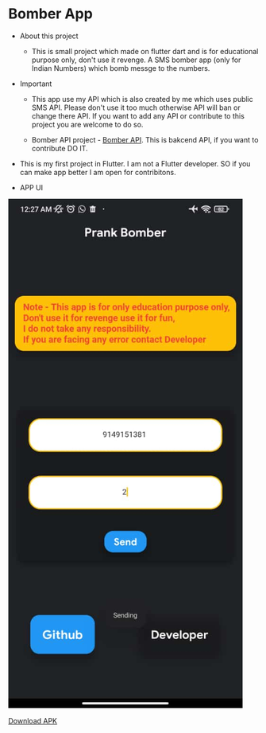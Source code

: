 # Bomber App
* About this project 

    * This is small project which made on flutter dart and is for educational purpose only, don't use it revenge. A SMS bomber app (only for Indian Numbers) which bomb messge to the numbers.

* Important
    * This app use my API which is also created by me which uses public SMS API. Please don't use it too much otherwise API will ban or change there API. If you want to add any API or contribute to this project you are welcome to do so.

    * Bomber API project - <a href="https://github.com/Devn913/bomber_API">Bomber API</a>. This is bakcend API, if you want to contribute DO IT.

* This is my first project in Flutter. I am not a Flutter developer. SO if you can make app better I am open for contribitons.

* APP UI

![img.jpeg](img.jpeg)

<a href="build/app/outputs/flutter-apk/app-release.apk">Download APK</a>